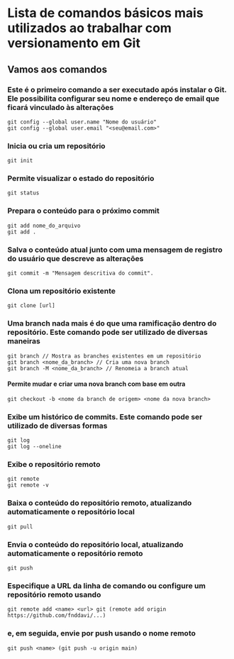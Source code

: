 # Lista de comandos básicos mais utilizados ao trabalhar com versionamento em Git

## Vamos aos comandos

### Este é o primeiro comando a ser executado após instalar o Git. Ele possibilita configurar seu nome e endereço de email que ficará vinculado às alterações

    git config --global user.name "Nome do usuário"
    git config --global user.email "<seu@email.com>"

### Inicia ou cria um repositório

    git init

### Permite visualizar o estado do repositório

    git status

### Prepara o conteúdo para o próximo commit

    git add nome_do_arquivo
    git add .

### Salva o conteúdo atual junto com uma mensagem de registro do usuário que descreve as alterações

    git commit -m "Mensagem descritiva do commit".

### Clona um repositório existente

    git clone [url]

### Uma branch nada mais é do que uma ramificação dentro do repositório. Este comando pode ser utilizado de diversas maneiras

    git branch // Mostra as branches existentes em um repositório
    git branch <nome_da_branch> // Cria uma nova branch
    git branch -M <nome_da_branch> // Renomeia a branch atual

#### Permite mudar e criar uma nova branch com base em outra

    git checkout -b <nome da branch de origem> <nome da nova branch>

### Exibe um histórico de commits. Este comando pode ser utilizado de diversas formas

    git log
    git log --oneline

### Exibe o repositório remoto

    git remote
    git remote -v

### Baixa o conteúdo do repositório remoto, atualizando automaticamente o repositório local

    git pull

### Envia o conteúdo do repositório local, atualizando automaticamente o repositório remoto

    git push

### Especifique a URL da linha de comando ou configure um repositório remoto usando

    git remote add <name> <url> git (remote add origin https://github.com/fnddavi/...)

### e, em seguida, envie por push usando o nome remoto

    git push <name> (git push -u origin main)

